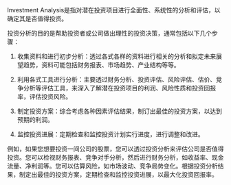 

Investment Analysis是指对潜在投资项目进行全面性、系统性的分析和评估，以确定其是否值得投资。

投资分析的目的是帮助投资者或公司做出理性的投资决策，通常包括以下几个步骤：

1. 收集资料和进行初步分析：透过各式各样的资料进行相关的分析和拟定未来展望趋势，资料可能包括财务报表、市场趋势、产业结构等等。

2. 利用各式工具进行分析：主要透过财务分析、投资评估、风险评估、估价、竞争分析等评估工具，来深入了解潜在投资项目的利润、风险性质和投资回报率，评估投资风险。

3. 制定投资方案：综合考虑各种因素评估结果，制订出最佳的投资方案，以达到预期的利润。

4. 监控投资进展：定期检查和监控投资计划实行进度，进行调整和改进。

例如，如果您想要投资一间公司的股票，您可以透过投资分析来评估公司是否值得投资。您可以检视财务报表、竞争对手分析，然后进行财务分析，如收益率、现金流量、净利润等。您可以估算风险，如市场波动、竞争局势变化。根据投资分析结果，制定出最佳的投资方案，定期检查和监控投资进展，以最大化投资回报率。